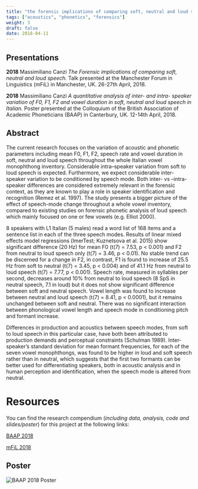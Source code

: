 ```yaml
---
title: "the forensic implications of comparing soft, neutral and loud speech"
tags: ["acoustics", "phonetics", "forensics"]
weight: 3
draft: false
date: 2018-04-11
---
```


## Presentations

__2018__				Massimiliano Canzi 
 				_The Forensic implications of comparing soft, neutral and loud speech._
				Talk presented at the Manchester Forum in Linguistics (mFiL) in 						Manchester, UK. 26-27th April, 2018.
				
__2018__				Massimiliano Canzi
				_A quantitative analysis of inter- and intra- speaker variation of F0, F1, F2 					and vowel duration in soft, neutral and loud speech in Italian._
				Poster presented at the Colloquium of the British Association of 						Academic Phoneticians (BAAP) in Canterbury, UK. 12-14th April, 2018.
				
## Abstract

The current research focuses on the variation of acoustic and phonetic parameters including mean F0, F1, F2, speech rate and vowel duration in soft, neutral and loud speech throughout the whole Italian vowel monophthong inventory. Considerable intra–speaker variation from soft to loud speech is expected. Furthermore, we expect considerable inter-speaker variation to be conditioned by speech mode. Both inter- vs –intra-speaker differences are considered extremely relevant in the forensic context, as they are known to play a role in speaker identification and recognition (Remez et al. 1997). The study presents a bigger picture of the effect of speech-mode change throughout a whole vowel inventory, compared to existing studies on forensic phonetic analysis of loud speech which mainly focused on one or few vowels (e.g. Elliot 2000).

8 speakers with L1 Italian (5 males) read a word list of 168 items and a sentence list in each of the three speech modes. Results of linear mixed effects model regressions (lmerTest; Kuznetsova et al. 2015) show significant difference (20 Hz) for mean F0 (t(7) = 7.53, p < 0.001) and F2 from neutral to loud speech only (t(7) = 3.46, p < 0.01). No stable trend can be discerned for a change in F2, in contrast, F1 is found to increase of 25.5 Hz from soft to neutral (t(7) = 3.45, p < 0.004) and of 41.1 Hz from neutral to loud speech (t(7) = 7.77, p < 0.001). Speech rate, measured in syllables per second, decreases around 10% from neutral to loud speech (8 SpS in neutral speech, 7.1 in loud) but it does not show significant difference between soft and neutral speech. Vowel length was found to increase between neutral and loud speech (t(7) = 8.41, p < 0.0001), but it remains unchanged between soft and neutral. There was no significant interaction between phonological vowel length and speech mode in conditioning pitch and formant increase.

Differences in production and acoustics between speech modes, from soft to loud speech in this particular case, have both been attributed to production demands and perceptual constraints (Schulman 1989). Inter-speaker’s standard deviation for mean formant frequencies, for each of the seven vowel monophthongs, was found to be higher in loud and soft speech rather than in neutral, which suggests that the first two formants can be better used for differentiating speakers, both in acoustic analysis and in human perception and identification, when the speech mode is altered from neutral.

# Resources

You can find the research compendium (_including data, analysis, code and slides/poster_) for this project at the following links:

[BAAP 2018](https://github.com/mcanzi/baap)

[mFiL 2018](https://github.com/mcanzi/mfil)

## Poster 

![BAAP 2018 Poster](/img/baap.jpeg)



